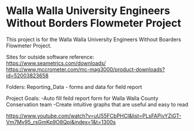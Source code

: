 # Walla Walla University Engineers Without Borders Flowmeter Project

This project is for the Walla Walla University Engineers Without Boarders Flowmeter Project. 


Sites for outside software reference:
https://www.seametrics.com/downloads/
https://www.mccrometer.com/mc-mag3000/product-downloads?id=52003823658

Folders: 
Reporting_Data - forms and data for field report


Project Goals:
-Auto fill feild report form for Walla Walla County Conservation team
-Create intuitive graphs that are useful and easy to read


https://www.youtube.com/watch?v=uU55FCbPHCI&list=PLsFAPivYZiGT-Vm7Mv95_rsGmKp9O8Qpi&index=1&t=1300s
